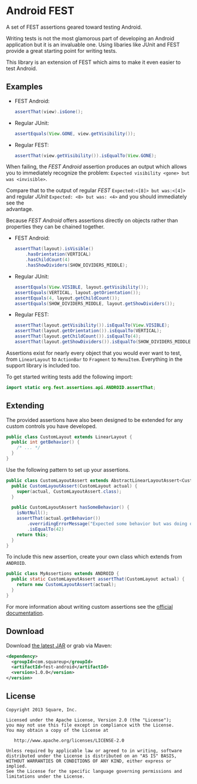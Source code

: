 Android FEST
============

A set of FEST assertions geared toward testing Android.

Writing tests is not the most glamorous part of developing an Android
application but it is an invaluable one. Using libaries like JUnit and FEST
provide a great starting point for writing tests.

This library is an extension of FEST which aims to make it even easier to test
Android.



Examples
--------

 *  FEST Android:

    ```java
    assertThat(view).isGone();
    ```

 *  Regular JUnit:

    ```java
    assertEquals(View.GONE, view.getVisibility());
    ```

 *  Regular FEST:

    ```java
    assertThat(view.getVisibility()).isEqualTo(View.GONE);
    ```

When failing, the _FEST Android_ assertion produces an output which allows you
to immediately recognize the problem:
`Expected visibility <gone> but was <invisible>`.

Compare that to the output of regular _FEST_ `Expected:<[8]> but was:<[4]>` and
regular _JUnit_ `Expected: <8> but was: <4>` and you should immediately see the\
advantage.


Because _FEST Android_ offers assertions directly on objects rather than
properties they can be chained together.

 *  FEST Android:

    ```java
    assertThat(layout).isVisible()
        .hasOrientation(VERTICAL)
        .hasChildCount(4)
        .hasShowDividers(SHOW_DIVIDERS_MIDDLE);
    ```

 *  Regular JUnit:

    ```java
    assertEquals(View.VISIBLE, layout.getVisibility());
    assertEquals(VERTICAL, layout.getOrientation());
    assertEquals(4, layout.getChildCount());
    assertEquals(SHOW_DIVIDERS_MIDDLE, layout.getShowDividers());
    ```

 *  Regular FEST:

    ```java
    assertThat(layout.getVisibility()).isEqualTo(View.VISIBLE);
    assertThat(layout.getOrientation()).isEqualTo(VERTICAL);
    assertThat(layout.getChildCount()).isEqualTo(4);
    assertThat(layout.getShowDividers()).isEqualTo(SHOW_DIVIDERS_MIDDLE);
    ```

Assertions exist for nearly every object that you would ever want to test, from
`LinearLayout` to `ActionBar` to `Fragment` to `MenuItem`. Everything in the
support library is included too.

To get started writing tests add the following import:

```java
import static org.fest.assertions.api.ANDROID.assertThat;
```



Extending
---------

The provided assertions have also been designed to be extended for any custom
controls you have developed.

```java
public class CustomLayout extends LinearLayout {
  public int getBehavior() {
    /* ... */
  }
}
```

Use the following pattern to set up your assertions.

```java
public class CustomLayoutAssert extends AbstractLinearLayoutAssert<CustomLayoutAssert, CustomLayout> {
  public CustomLayoutAssert(CustomLayout actual) {
    super(actual, CustomLayoutAssert.class);
  }

  public CustomLayoutAssert hasSomeBehavior() {
    isNotNull();
    assertThat(actual.getBehavior())
        .overridingErrorMessage("Expected some behavior but was doing other behavior.")
        .isEqualTo(42)
    return this;
  }
}
```

To include this new assertion, create your own class which extends from `ANDROID`.

```java
public class MyAssertions extends ANDROID {
  public static CustomLayoutAssert assertThat(CustomLayout actual) {
    return new CustomLayoutAssert(actual);
  }
}
```

For more information about writing custom assertions see the [official documentation][2].



Download
--------

Download [the latest JAR][1] or grab via Maven:

```xml
<dependency>
  <groupId>com.squareup</groupId>
  <artifactId>fest-android</artifactId>
  <version>1.0.0</version>
</version>
```



License
-------

    Copyright 2013 Square, Inc.

    Licensed under the Apache License, Version 2.0 (the "License");
    you may not use this file except in compliance with the License.
    You may obtain a copy of the License at

       http://www.apache.org/licenses/LICENSE-2.0

    Unless required by applicable law or agreed to in writing, software
    distributed under the License is distributed on an "AS IS" BASIS,
    WITHOUT WARRANTIES OR CONDITIONS OF ANY KIND, either express or implied.
    See the License for the specific language governing permissions and
    limitations under the License.




 [1]: https://oss.sonatype.org/content/repositories/releases/com/squareup/fest-android/1.0.0/fest-android-1.0.0.jar
 [2]: https://github.com/alexruiz/fest-assert-2.x/wiki/Creating-specific-assertions
